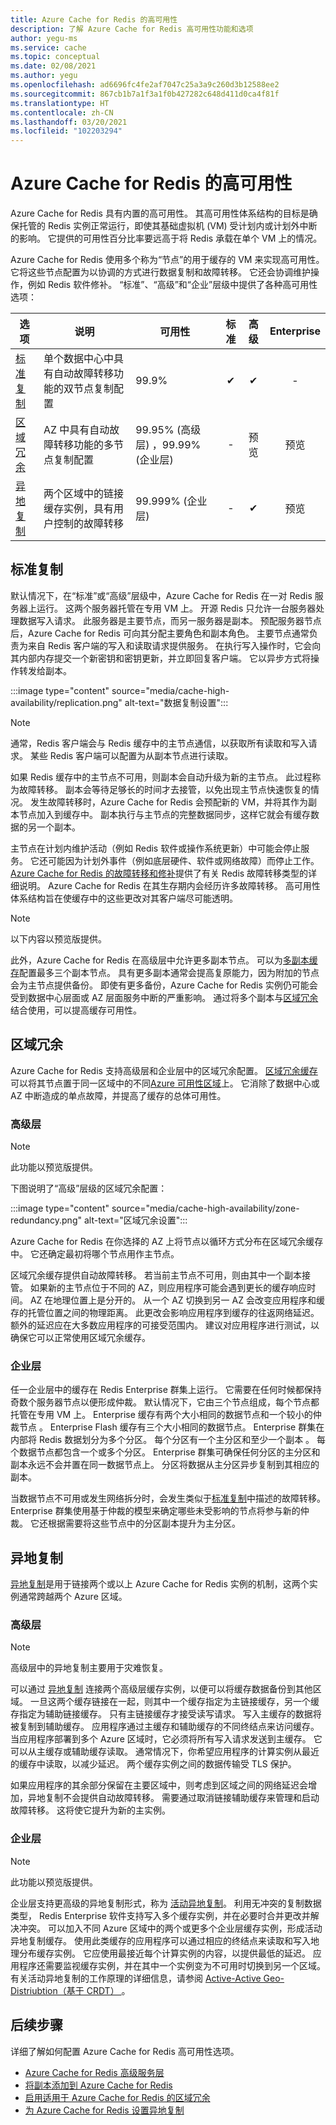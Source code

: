 ```yaml
---
title: Azure Cache for Redis 的高可用性
description: 了解 Azure Cache for Redis 高可用性功能和选项
author: yegu-ms
ms.service: cache
ms.topic: conceptual
ms.date: 02/08/2021
ms.author: yegu
ms.openlocfilehash: ad6696fc4fe2af7047c25a3a9c260d3b12588ee2
ms.sourcegitcommit: 867cb1b7a1f3a1f0b427282c648d411d0ca4f81f
ms.translationtype: HT
ms.contentlocale: zh-CN
ms.lasthandoff: 03/20/2021
ms.locfileid: "102203294"
---
```

# <a name="high-availability-for-azure-cache-for-redis"></a>Azure Cache for Redis 的高可用性

Azure Cache for Redis 具有内置的高可用性。 其高可用性体系结构的目标是确保托管的 Redis 实例正常运行，即使其基础虚拟机 (VM) 受计划内或计划外中断的影响。 它提供的可用性百分比率要远高于将 Redis 承载在单个 VM 上的情况。

Azure Cache for Redis 使用多个称为“节点”的用于缓存的 VM 来实现高可用性。 它将这些节点配置为以协调的方式进行数据复制和故障转移。 它还会协调维护操作，例如 Redis 软件修补。 “标准”、“高级”和“企业”层级中提供了各种高可用性选项：

| 选项 | 说明 | 可用性 | 标准 | 高级 | Enterprise |
| ------------------- | ------- | ------- | :------: | :---: | :---: |
| [标准复制](#standard-replication)| 单个数据中心中具有自动故障转移功能的双节点复制配置 | 99.9% |✔|✔|-|
| [区域冗余](#zone-redundancy) | AZ 中具有自动故障转移功能的多节点复制配置 | 99.95% (高级层) ，99.99% (企业层) |-|预览|预览|
| [异地复制](#geo-replication) | 两个区域中的链接缓存实例，具有用户控制的故障转移 | 99.999% (企业层) |-|✔|预览|

## <a name="standard-replication"></a>标准复制

默认情况下，在“标准”或“高级”层级中，Azure Cache for Redis 在一对 Redis 服务器上运行。 这两个服务器托管在专用 VM 上。 开源 Redis 只允许一台服务器处理数据写入请求。 此服务器是主要节点，而另一服务器是副本。 预配服务器节点后，Azure Cache for Redis 可向其分配主要角色和副本角色。 主要节点通常负责为来自 Redis 客户端的写入和读取请求提供服务。 在执行写入操作时，它会向其内部内存提交一个新密钥和密钥更新，并立即回复客户端。 它以异步方式将操作转发给副本。

:::image type="content" source="media/cache-high-availability/replication.png" alt-text="数据复制设置":::
   
>[!NOTE]
>通常，Redis 客户端会与 Redis 缓存中的主节点通信，以获取所有读取和写入请求。 某些 Redis 客户端可以配置为从副本节点进行读取。
>
>

如果 Redis 缓存中的主节点不可用，则副本会自动升级为新的主节点。 此过程称为故障转移。 副本会等待足够长的时间才去接管，以免出现主节点快速恢复的情况。 发生故障转移时，Azure Cache for Redis 会预配新的 VM，并将其作为副本节点加入到缓存中。 副本执行与主节点的完整数据同步，这样它就会有缓存数据的另一个副本。

主节点在计划内维护活动（例如 Redis 软件或操作系统更新）中可能会停止服务。 它还可能因为计划外事件（例如底层硬件、软件或网络故障）而停止工作。 [Azure Cache for Redis 的故障转移和修补](cache-failover.md)提供了有关 Redis 故障转移类型的详细说明。 Azure Cache for Redis 在其生存期内会经历许多故障转移。 高可用性体系结构旨在使缓存中的这些更改对其客户端尽可能透明。

>[!NOTE]
>以下内容以预览版提供。
>
>

此外，Azure Cache for Redis 在高级层中允许更多副本节点。 可以为[多副本缓存](cache-how-to-multi-replicas.md)配置最多三个副本节点。 具有更多副本通常会提高复原能力，因为附加的节点会为主节点提供备份。 即使有更多备份，Azure Cache for Redis 实例仍可能会受到数据中心层面或 AZ 层面服务中断的严重影响。 通过将多个副本与[区域冗余](#zone-redundancy)结合使用，可以提高缓存可用性。

## <a name="zone-redundancy"></a>区域冗余

Azure Cache for Redis 支持高级层和企业层中的区域冗余配置。 [区域冗余缓存](cache-how-to-zone-redundancy.md)可以将其节点置于同一区域中的不同[Azure 可用性区域](../availability-zones/az-overview.md)上。 它消除了数据中心或 AZ 中断造成的单点故障，并提高了缓存的总体可用性。

### <a name="premium-tier"></a>高级层

>[!NOTE]
>此功能以预览版提供。
>
>

下图说明了“高级”层级的区域冗余配置：

:::image type="content" source="media/cache-high-availability/zone-redundancy.png" alt-text="区域冗余设置":::
   
Azure Cache for Redis 在你选择的 AZ 上将节点以循环方式分布在区域冗余缓存中。 它还确定最初将哪个节点用作主节点。

区域冗余缓存提供自动故障转移。 若当前主节点不可用，则由其中一个副本接管。 如果新的主节点位于不同的 AZ，则应用程序可能会遇到更长的缓存响应时间。 AZ 在地理位置上是分开的。 从一个 AZ 切换到另一 AZ 会改变应用程序和缓存的托管位置之间的物理距离。 此更改会影响应用程序到缓存的往返网络延迟。 额外的延迟应在大多数应用程序的可接受范围内。 建议对应用程序进行测试，以确保它可以正常使用区域冗余缓存。

### <a name="enterprise-tiers"></a>企业层

任一企业层中的缓存在 Redis Enterprise 群集上运行。 它需要在任何时候都保持奇数个服务器节点以便形成仲裁。 默认情况下，它由三个节点组成，每个节点都托管在专用 VM 上。 Enterprise 缓存有两个大小相同的数据节点和一个较小的仲裁节点 。 Enterprise Flash 缓存有三个大小相同的数据节点。 Enterprise 群集在内部将 Redis 数据划分为多个分区。 每个分区有一个主分区和至少一个副本 。 每个数据节点都包含一个或多个分区。 Enterprise 群集可确保任何分区的主分区和副本永远不会并置在同一数据节点上。 分区将数据从主分区异步复制到其相应的副本。

当数据节点不可用或发生网络拆分时，会发生类似于[标准复制](#standard-replication)中描述的故障转移。 Enterprise 群集使用基于仲裁的模型来确定哪些未受影响的节点将参与新的仲裁。 它还根据需要将这些节点中的分区副本提升为主分区。

## <a name="geo-replication"></a>异地复制

[异地复制](cache-how-to-geo-replication.md)是用于链接两个或以上 Azure Cache for Redis 实例的机制，这两个实例通常跨越两个 Azure 区域。 

### <a name="premium-tier"></a>高级层

>[!NOTE]
>高级层中的异地复制主要用于灾难恢复。
>
>

可以通过 [异地复制](cache-how-to-geo-replication.md) 连接两个高级层缓存实例，以便可以将缓存数据备份到其他区域。 一旦这两个缓存链接在一起，则其中一个缓存指定为主链接缓存，另一个缓存指定为辅助链接缓存。 只有主链接缓存才接受读写请求。 写入主缓存的数据将被复制到辅助缓存。 应用程序通过主缓存和辅助缓存的不同终结点来访问缓存。 当应用程序部署到多个 Azure 区域时，它必须将所有写入请求发送到主缓存。 它可以从主缓存或辅助缓存读取。 通常情况下，你希望应用程序的计算实例从最近的缓存中读取，以减少延迟。 两个缓存实例之间的数据传输受 TLS 保护。

如果应用程序的其余部分保留在主要区域中，则考虑到区域之间的网络延迟会增加，异地复制不会提供自动故障转移。 需要通过取消链接辅助缓存来管理和启动故障转移。 这将使它提升为新的主实例。

### <a name="enterprise-tiers"></a>企业层

>[!NOTE]
>此功能以预览版提供。
>
>

企业层支持更高级的异地复制形式，称为 [活动异地复制](cache-how-to-active-geo-replication.md)。 利用无冲突的复制数据类型， Redis Enterprise 软件支持写入多个缓存实例，并在必要时合并更改并解决冲突。 可以加入不同 Azure 区域中的两个或更多个企业层缓存实例，形成活动异地复制缓存。 使用此类缓存的应用程序可以通过相应的终结点来读取和写入地理分布缓存实例。 它应使用最接近每个计算实例的内容，以提供最低的延迟。 应用程序还需要监视缓存实例，并在其中一个实例变为不可用时切换到另一个区域。 有关活动异地复制的工作原理的详细信息，请参阅 [Active-Active Geo-Distriubtion（基于 CRDT） ](https://redislabs.com/redis-enterprise/technology/active-active-geo-distribution/)。

## <a name="next-steps"></a>后续步骤

详细了解如何配置 Azure Cache for Redis 高可用性选项。

* [Azure Cache for Redis 高级服务层](cache-overview.md#service-tiers)
* [将副本添加到 Azure Cache for Redis](cache-how-to-multi-replicas.md)
* [启用适用于 Azure Cache for Redis 的区域冗余](cache-how-to-zone-redundancy.md)
* [为 Azure Cache for Redis 设置异地复制](cache-how-to-geo-replication.md)
